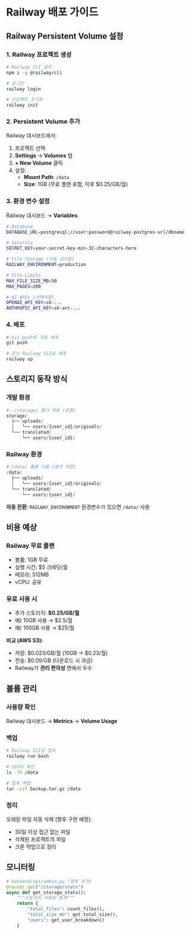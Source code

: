 # Railway 배포 가이드

## Railway Persistent Volume 설정

### 1. Railway 프로젝트 생성
```bash
# Railway CLI 설치
npm i -g @railway/cli

# 로그인
railway login

# 프로젝트 초기화
railway init
```

### 2. Persistent Volume 추가

Railway 대시보드에서:
1. 프로젝트 선택
2. **Settings** → **Volumes** 탭
3. **+ New Volume** 클릭
4. 설정:
   - **Mount Path**: `/data`
   - **Size**: 1GB (무료 플랜 포함, 이후 $0.25/GB/월)

### 3. 환경 변수 설정

Railway 대시보드 → **Variables**:

```bash
# Database
DATABASE_URL=postgresql://user:password@railway-postgres-url/dbname

# Security
SECRET_KEY=your-secret-key-min-32-characters-here

# File Storage (자동 감지됨)
RAILWAY_ENVIRONMENT=production

# File Limits
MAX_FILE_SIZE_MB=50
MAX_PAGES=200

# AI APIs (선택사항)
OPENAI_API_KEY=sk-...
ANTHROPIC_API_KEY=sk-ant-...
```

### 4. 배포

```bash
# Git push로 자동 배포
git push

# 또는 Railway CLI로 배포
railway up
```

## 스토리지 동작 방식

### 개발 환경
```python
# ./storage/ 폴더 사용 (로컬)
storage/
  ├── uploads/
  │   └── users/{user_id}/originals/
  └── translated/
      └── users/{user_id}/
```

### Railway 환경
```python
# /data/ 볼륨 사용 (영구 저장)
/data/
  ├── uploads/
  │   └── users/{user_id}/originals/
  └── translated/
      └── users/{user_id}/
```

**자동 전환**: `RAILWAY_ENVIRONMENT` 환경변수가 있으면 `/data/` 사용

## 비용 예상

### Railway 무료 플랜
- 볼륨: 1GB 무료
- 실행 시간: $5 크레딧/월
- 메모리: 512MB
- vCPU: 공유

### 유료 사용 시
- 추가 스토리지: **$0.25/GB/월**
- 예) 10GB 사용 → $2.5/월
- 예) 100GB 사용 → $25/월

**비교 (AWS S3):**
- 저장: $0.023/GB/월 (10GB → $0.23/월)
- 전송: $0.09/GB (다운로드 시 과금)
- Railway가 **관리 편의성** 면에서 우수

## 볼륨 관리

### 사용량 확인
Railway 대시보드 → **Metrics** → **Volume Usage**

### 백업
```bash
# Railway CLI로 접속
railway run bash

# 데이터 확인
ls -lh /data

# 압축 백업
tar -czf backup.tar.gz /data
```

### 정리
오래된 파일 자동 삭제 (향후 구현 예정):
- 30일 이상 접근 없는 파일
- 삭제된 프로젝트의 파일
- 크론 작업으로 정리

## 모니터링

```python
# backend/api/admin.py (향후 추가)
@router.get("/storage/stats")
async def get_storage_stats():
    """스토리지 사용량 통계"""
    return {
        "total_files": count_files(),
        "total_size_mb": get_total_size(),
        "users": get_user_breakdown()
    }
```
